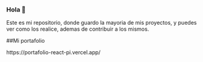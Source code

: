 ### Hola 👋

Este es mi repositorio, donde guardo la mayoria de mis proyectos, y puedes ver como los realice, ademas de contribuir a los mismos.

##Mi portafolio

<link>https://portafolio-react-pi.vercel.app/</link>

